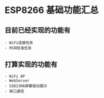 # ESP8266 基础功能汇总

## 目前已经实现的功能有

    - WiFi连接任务
    - 时间校准任务

## 打算实现的功能有

    - WiFi AP
    - WebServer
    - SSD1306屏幕驱动展示
    - 串口通信

